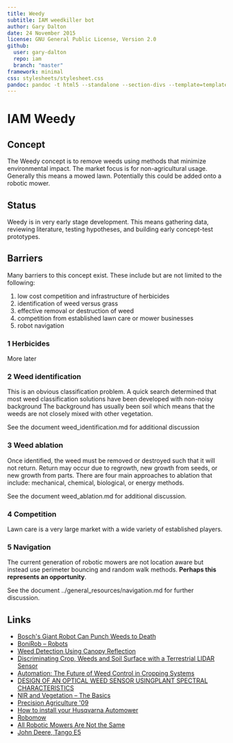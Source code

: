 ```yaml
---
title: Weedy
subtitle: IAM weedkiller bot
author: Gary Dalton
date: 24 November 2015
license: GNU General Public License, Version 2.0
github:
  user: gary-dalton
  repo: iam
  branch: "master"
framework: minimal
css: stylesheets/stylesheet.css
pandoc: pandoc -t html5 --standalone --section-divs --template=template_github.html index.md -o index.html
---
```


# IAM Weedy

## Concept

The Weedy concept is to remove weeds using methods that minimize environmental
impact. The market focus is for non-agricultural usage. Generally this means a
mowed lawn. Potentially this could be added onto a robotic mower.

## Status

Weedy is in very early stage development. This means gathering data,
reviewing literature, testing hypotheses, and building early concept-test
prototypes.

## Barriers

Many barriers to this concept exist. These include but are not limited to the
following:

1. low cost competition and infrastructure of herbicides
2. identification of weed versus grass
3. effective removal or destruction of weed
4. competition from established lawn care or mower businesses
5. robot navigation

### 1 Herbicides

More later

### 2 Weed identification

This is an obvious classification problem. A quick search determined that most
weed classification solutions have been developed with non-noisy background
The background has usually been soil which means that the weeds are not closely
mixed with other vegetation.

See the document weed_identification.md for additional discussion

### 3 Weed ablation

Once identified, the weed must be removed or destroyed such that it will not
return. Return may occur due to regrowth, new growth from seeds, or new growth
from parts. There are four main approaches to ablation that include: mechanical,
chemical, biological, or energy methods.

See the document weed_ablation.md for additional discussion.

### 4 Competition

Lawn care is a very large market with a wide variety of established players.

### 5 Navigation

The current generation of robotic mowers are not location aware but instead use
perimeter bouncing and random walk methods. **Perhaps this represents an
opportunity**.

See the document ../general_resources/navigation.md for further discussion.

## Links

- [Bosch's Giant Robot Can Punch Weeds to Death](http://spectrum.ieee.org/automaton/robotics/industrial-robots/bosch-deepfield-robotics-weed-control)
- [BoniRob – Robots](http://go.amazone.de/?lang=1&news=26)
- [Weed Detection Using Canopy Reflection](http://www.researchgate.net/publication/227215981_Weed_Detection_Using_Canopy_Reflection)
- [Discriminating Crop, Weeds and Soil Surface with a Terrestrial LIDAR Sensor](http://www.ncbi.nlm.nih.gov/pmc/articles/PMC3871132/)
- [Automation: The Future of Weed Control in Cropping Systems](https://books.google.com/books?id=yQ7IBAAAQBAJ&lpg=PA198&ots=ZoSQ9YmYxL&dq=wavelength%20reflection%20of%20weeds%20and%20grass&pg=PA200#v=onepage&q=wavelength%20reflection%20of%20weeds%20and%20grass&f=false)
- [DESIGN OF AN OPTICAL WEED SENSOR USINGPLANT SPECTRAL CHARACTERISTICS](http://www.ars.usda.gov/SP2UserFiles/Place/30200525/DesignOptical.pdf)
- [NIR and Vegetation – The Basics](http://flightriot.com/nir-and-vegetation/)
- [Precision Agriculture '09](https://books.google.com/books?id=aYEp6KPrUwMC&lpg=PA319&ots=HtvraajAJc&dq=wavelength%20reflection%20of%20weeds%20and%20grass&pg=PA319#v=onepage&q=wavelength%20reflection%20of%20weeds%20and%20grass&f=false)
- [How to install your Husqvarna Automower](http://www.husqvarna.com/us/lawn-and-garden/how-to-guides/automower-installation/)
- [Robomow](http://usa.robomow.com/shop/)
- [All Robotic Mowers Are Not the Same](https://www.probotics.com/robotic-lawn-mowers/robot-mower-compare.htm)
- [John Deere, Tango E5](https://www.deere.com/en_INT/products/equipment/autonomous_mower/tango_e5/tango_e5.page)
